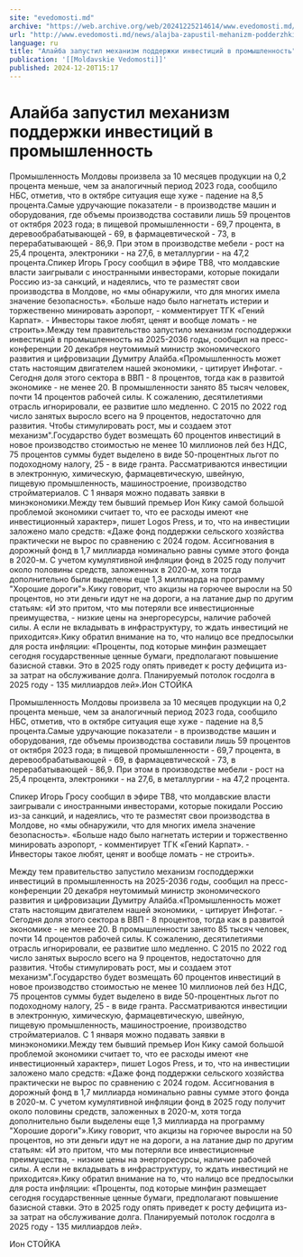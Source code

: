 ```yaml
---
site: "evedomosti.md"
archive: "https://web.archive.org/web/20241225214614/www.evedomosti.md/news/alajba-zapustil-mehanizm-podderzhki-investicij-v-promyshlenn"
url: "http://www.evedomosti.md/news/alajba-zapustil-mehanizm-podderzhki-investicij-v-promyshlenn"
language: ru
title: "Алайба запустил механизм поддержки инвестиций в промышленность"
publication: '[[Moldavskie Vedomosti]]'
published: 2024-12-20T15:17
---
```


# Алайба запустил механизм поддержки инвестиций в промышленность

Промышленность Молдовы произвела за 10 месяцев продукции на 0,2 процента меньше, чем за аналогичный период 2023 года, сообщило НБС, отметив, что в октябре ситуация еще хуже - падение на 8,5 процента.Самые удручающие показатели - в производстве машин и оборудования, где объемы производства составили лишь 59 процентов от октября 2023 года; в пищевой промышленности - 69,7 процента, в деревообрабатывающей - 69, в фармацевтической - 73, в перерабатывающей - 86,9. При этом в производстве мебели - рост на 25,4 процента, электроники - на 27,6, в металлургии - на 47,2 процента.Спикер Игорь Гросу сообщил в эфире ТВ8, что молдавские власти заигрывали с иностранными инвесторами, которые покидали Россию из-за санкций, и надеялись, что те разместят свои производства в Молдове, но «мы обнаружили, что для многих имела значение безопасность». «Больше надо было нагнетать истерии и торжественно минировать аэропорт, - комментирует ТГК «Гений Карпат». - Инвесторы такое любят, ценят и вообще ломать - не строить».Между тем правительство запустило механизм господдержки инвестиций в промышленность на 2025-2036 годы, сообщил на пресс-конференции 20 декабря неутомимый министр экономического развития и цифровизации Думитру Алайба.«Промышленность может стать настоящим двигателем нашей экономики, - цитирует Инфотаг. - Сегодня доля этого сектора в ВВП - 8 процентов, тогда как в развитой экономике - не менее 20. В промышленности занято 85 тысяч человек, почти 14 процентов рабочей силы. К сожалению, десятилетиями отрасль игнорировали, ее развитие шло медленно. С 2015 по 2022 год число занятых выросло всего на 9 процентов, недостаточно для развития. Чтобы стимулировать рост, мы и создаем этот механизм".Государство будет возмещать 60 процентов инвестиций в новое производство стоимостью не менее 10 миллионов лей без НДС, 75 процентов суммы будет выделено в виде 50-процентных льгот по подоходному налогу, 25 - в виде гранта. Рассматриваются инвестиции в электронную, химическую, фармацевтическую, швейную, пищевую промышленность, машиностроение, производство стройматериалов. С 1 января можно подавать заявки в минэкономики.Между тем бывший премьер Ион Кику самой большой проблемой экономики считает то, что ее расходы имеют «не инвестиционный характер», пишет Logos Press, и то, что на инвестиции заложено мало средств: «Даже фонд поддержки сельского хозяйства практически не вырос по сравнению с 2024 годом. Ассигнования в дорожный фонд в 1,7 миллиарда номинально равны сумме этого фонда в 2020-м. С учетом кумулятивной инфляции фонд в 2025 году получит около половины средств, заложенных в 2020-м, хотя тогда дополнительно были выделены еще 1,3 миллиарда на программу "Хорошие дороги"».Кику говорит, что акцизы на горючее выросли на 50 процентов, но эти деньги идут не на дороги, а на латание дыр по другим статьям: «И это притом, что мы потеряли все инвестиционные преимущества, - низкие цены на энергоресурсы, наличие рабочей силы. А если не вкладывать в инфраструктуру, то ждать инвестиций не приходится».Кику обратил внимание на то, что налицо все предпосылки для роста инфляции: «Проценты, под которые минфин размещает сегодня государственные ценные бумаги, предполагают повышение базисной ставки. Это в 2025 году опять приведет к росту дефицита из-за затрат на обслуживание долга. Планируемый потолок госдолга в 2025 году - 135 миллиардов лей».Ион СТОЙКА

Промышленность Молдовы произвела за 10 месяцев продукции на 0,2 процента меньше, чем за аналогичный период 2023 года, сообщило НБС, отметив, что в октябре ситуация еще хуже - падение на 8,5 процента.Самые удручающие показатели - в производстве машин и оборудования, где объемы производства составили лишь 59 процентов от октября 2023 года; в пищевой промышленности - 69,7 процента, в деревообрабатывающей - 69, в фармацевтической - 73, в перерабатывающей - 86,9. При этом в производстве мебели - рост на 25,4 процента, электроники - на 27,6, в металлургии - на 47,2 процента.

Спикер Игорь Гросу сообщил в эфире ТВ8, что молдавские власти заигрывали с иностранными инвесторами, которые покидали Россию из-за санкций, и надеялись, что те разместят свои производства в Молдове, но «мы обнаружили, что для многих имела значение безопасность». «Больше надо было нагнетать истерии и торжественно минировать аэропорт, - комментирует ТГК «Гений Карпат». - Инвесторы такое любят, ценят и вообще ломать - не строить».

Между тем правительство запустило механизм господдержки инвестиций в промышленность на 2025-2036 годы, сообщил на пресс-конференции 20 декабря неутомимый министр экономического развития и цифровизации Думитру Алайба.«Промышленность может стать настоящим двигателем нашей экономики, - цитирует Инфотаг. - Сегодня доля этого сектора в ВВП - 8 процентов, тогда как в развитой экономике - не менее 20. В промышленности занято 85 тысяч человек, почти 14 процентов рабочей силы. К сожалению, десятилетиями отрасль игнорировали, ее развитие шло медленно. С 2015 по 2022 год число занятых выросло всего на 9 процентов, недостаточно для развития. Чтобы стимулировать рост, мы и создаем этот механизм".Государство будет возмещать 60 процентов инвестиций в новое производство стоимостью не менее 10 миллионов лей без НДС, 75 процентов суммы будет выделено в виде 50-процентных льгот по подоходному налогу, 25 - в виде гранта. Рассматриваются инвестиции в электронную, химическую, фармацевтическую, швейную, пищевую промышленность, машиностроение, производство стройматериалов. С 1 января можно подавать заявки в минэкономики.Между тем бывший премьер Ион Кику самой большой проблемой экономики считает то, что ее расходы имеют «не инвестиционный характер», пишет Logos Press, и то, что на инвестиции заложено мало средств: «Даже фонд поддержки сельского хозяйства практически не вырос по сравнению с 2024 годом. Ассигнования в дорожный фонд в 1,7 миллиарда номинально равны сумме этого фонда в 2020-м. С учетом кумулятивной инфляции фонд в 2025 году получит около половины средств, заложенных в 2020-м, хотя тогда дополнительно были выделены еще 1,3 миллиарда на программу "Хорошие дороги"».Кику говорит, что акцизы на горючее выросли на 50 процентов, но эти деньги идут не на дороги, а на латание дыр по другим статьям: «И это притом, что мы потеряли все инвестиционные преимущества, - низкие цены на энергоресурсы, наличие рабочей силы. А если не вкладывать в инфраструктуру, то ждать инвестиций не приходится».Кику обратил внимание на то, что налицо все предпосылки для роста инфляции: «Проценты, под которые минфин размещает сегодня государственные ценные бумаги, предполагают повышение базисной ставки. Это в 2025 году опять приведет к росту дефицита из-за затрат на обслуживание долга. Планируемый потолок госдолга в 2025 году - 135 миллиардов лей».

Ион СТОЙКА